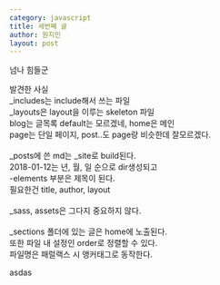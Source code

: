 ```yaml
---
category: javascript
title: 세번째 글
author: 원지민
layout: post
---
```

넘나 힘들군<br>

발견한 사실<br>
_includes는 include해서 쓰는 파일<br>
_layouts은 layout을 이루는 skeleton 파일<br>
blog는 글목록 default는 모르겠네, home은 메인<br> 
page는 단일 페이지, post..도 page랑 비슷한데 잘모르겠다.<br>
<br>
_posts에 쓴 md는 _site로 build된다.<br>
2018-01-12는 년, 월, 일 순으로 dir생성되고<br>
-elements 부분은 제목이 된다.<br>
필요한건 title, author, layout<br>
<br>
_sass, assets은 그다지 중요하지 않다.<br>
<br>
_sections 폴더에 있는 글은 home에 노출된다.<br>
또한 파일 내 설정인 order로 정렬할 수 있다.<br>
파일명은 패럴랙스 시 앵커태그로 동작한다.<br>

asdas